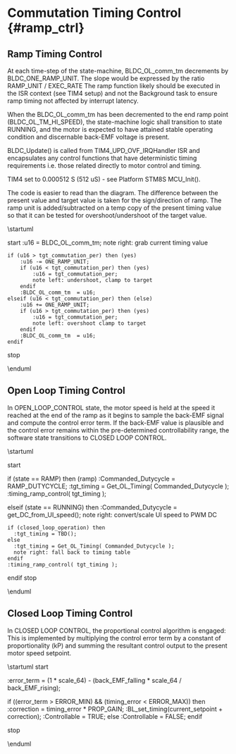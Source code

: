 # Commutation Timing Control {#ramp_ctrl}

## Ramp Timing Control

At each time-step of the state-machine, BLDC_OL_comm_tm decrements by
BLDC_ONE_RAMP_UNIT. The slope would be expressed by the ratio RAMP_UNIT / EXEC_RATE
The ramp function likely should be executed in the ISR context (see TIM4 setup)
and not the Background task to ensure ramp timing not affected by interrupt latency.

When the BLDC_OL_comm_tm  has been decremented to the end ramp point 
(BLDC_OL_TM_HI_SPEED), the state-machine logic shall transition to state RUNNING, and
the motor is expected to have attained stable operating condition and discernable back-EMF voltage is present.

BLDC_Update() is called from TIM4_UPD_OVF_IRQHandler ISR and encapsulates any control functions that
have deterministic timing requirements i.e. those related directly to motor control and timing.

TIM4 set to 0.000512 S  (512 uS) - see Platform STM8S MCU_Init().

The code is easier to read than the diagram. The difference between the present value and
target value is taken for the sign/direction of ramp. The ramp unit is added/subtracted
on a temp copy of the present timing value so that it can be tested for overshoot/undershoot of the target value.

\startuml

  start
    :u16 = BLDC_OL_comm_tm;
    note right: grab current timing value

    if (u16 > tgt_commutation_per) then (yes)
        :u16 -= ONE_RAMP_UNIT;
        if (u16 < tgt_commutation_per) then (yes)
            :u16 = tgt_commutation_per;
            note left: undershoot, clamp to target
        endif
        :BLDC_OL_comm_tm  = u16;
    elseif (u16 < tgt_commutation_per) then (else)
        :u16 += ONE_RAMP_UNIT;
        if (u16 > tgt_commutation_per) then (yes)
            :u16 = tgt_commutation_per;
            note left: overshoot clamp to target
        endif
        :BLDC_OL_comm_tm  = u16;
    endif
  stop

\enduml

## Open Loop Timing Control

In OPEN_LOOP_CONTROL state, the motor speed is held at the speed it reached at the
end of the ramp as it begins to sample the back-EMF signal and compute the 
control error term. If the back-EMF value is plausible and the control error 
remains within the pre-determined controllability range, the software state 
transitions to CLOSED LOOP CONTROL.

\startuml

  start

  if (state == RAMP) then (ramp)
    :Commanded_Dutycycle = RAMP_DUTYCYCLE;
    :tgt_timing = Get_OL_Timing( Commanded_Dutycycle );
    :timing_ramp_control( tgt_timing );

  elseif (state == RUNNING) then
    :Commanded_Dutycycle = get_DC_from_UI_speed();
    note right: convert/scale UI speed to PWM DC

    if (closed_loop_operation) then
      :tgt_timing = TBD();
    else
      :tgt_timing = Get_OL_Timing( Commanded_Dutycycle );
      note right: fall back to timing table
    endif
    :timing_ramp_control( tgt_timing );
  endif
  stop

\enduml

## Closed Loop Timing Control

In CLOSED LOOP CONTROL, the proportional control algorithm is engaged: This is 
implemented by multiplying the control error term by a constant of proportionality
(kP) and summing the resultant control output to the present motor speed setpoint.

\startuml
  start

  :error_term = (1 * scale_64) - (back_EMF_falling * scale_64 / back_EMF_rising);

  if ((error_term > ERROR_MIN) && (timing_error < ERROR_MAX)) then
      :correction = timing_error * PROP_GAIN;
      :BL_set_timing(current_setpoint + correction);
      :Controllable = TRUE;
  else
        :Controllable = FALSE;
  endif
  
  stop

\enduml
